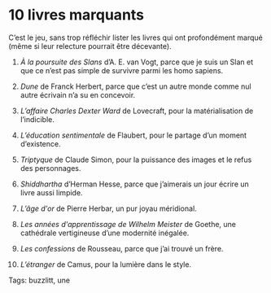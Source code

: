 # 10 livres marquants

C’est le jeu, sans trop réfléchir lister les livres qui ont profondément marqué (même si leur relecture pourrait être décevante).<span id="more-37131"></span>

1. *À la poursuite des Slans* d’A. E. van Vogt, parce que je suis un Slan et que ce n’est pas simple de survivre parmi les homo sapiens.

2. *Dune* de Franck Herbert, parce que c’est un autre monde comme nul autre écrivain n’a su en concevoir.

3. *L’affaire Charles Dexter Ward* de Lovecraft, pour la matérialisation de l’indicible.

4. *L’éducation sentimentale* de Flaubert, pour le partage d’un moment d’existence.

5. *Triptyque* de Claude Simon, pour la puissance des images et le refus des personnages.

6. *Shiddhartha* d’Herman Hesse, parce que j’aimerais un jour écrire un livre aussi limpide.

7. *L’âge d'or* de Pierre Herbar, un pur joyau méridional.

8. *Les années d'apprentissage de Wilhelm Meister* de Goethe, une cathédrale vertigineuse d’une modernité inégalée.

9. *Les confessions* de Rousseau, parce que j’ai trouvé un frère.

10. *L’étranger* de Camus, pour la lumière dans le style.

Tags: buzzlitt, une